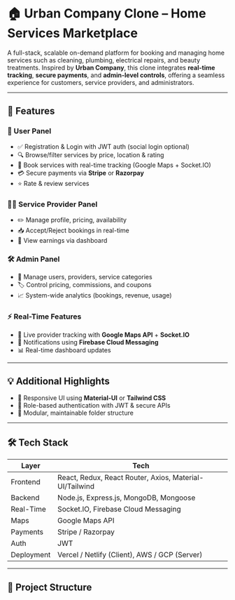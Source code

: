 # 🏠 Urban Company Clone – Home Services Marketplace

A full-stack, scalable on-demand platform for booking and managing home services such as cleaning, plumbing, electrical repairs, and beauty treatments. Inspired by **Urban Company**, this clone integrates **real-time tracking**, **secure payments**, and **admin-level controls**, offering a seamless experience for customers, service providers, and administrators.

---

## 🚀 Features

### 👤 User Panel
- ✅ Registration & Login with JWT auth (social login optional)
- 🔍 Browse/filter services by price, location & rating
- 📍 Book services with real-time tracking (Google Maps + Socket.IO)
- 💳 Secure payments via **Stripe** or **Razorpay**
- ⭐ Rate & review services

### 🧑‍🔧 Service Provider Panel
- ✏️ Manage profile, pricing, availability
- 📥 Accept/Reject bookings in real-time
- 💼 View earnings via dashboard

### 🛠️ Admin Panel
- 👥 Manage users, providers, service categories
- 🏷️ Control pricing, commissions, and coupons
- 📈 System-wide analytics (bookings, revenue, usage)

### ⚡ Real-Time Features
- 🚗 Live provider tracking with **Google Maps API** + **Socket.IO**
- 🔔 Notifications using **Firebase Cloud Messaging**
- 📊 Real-time dashboard updates

---

## 💡 Additional Highlights
- 📱 Responsive UI using **Material-UI** or **Tailwind CSS**
- 🔐 Role-based authentication with JWT & secure APIs
- 🧱 Modular, maintainable folder structure

---

## 🛠 Tech Stack

| Layer     | Tech                                                  |
|-----------|-------------------------------------------------------|
| Frontend  | React, Redux, React Router, Axios, Material-UI/Tailwind |
| Backend   | Node.js, Express.js, MongoDB, Mongoose               |
| Real-Time | Socket.IO, Firebase Cloud Messaging                  |
| Maps      | Google Maps API                                      |
| Payments  | Stripe / Razorpay                                    |
| Auth      | JWT                                                  |
| Deployment| Vercel / Netlify (Client), AWS / GCP (Server)        |

---

## 📁 Project Structure

